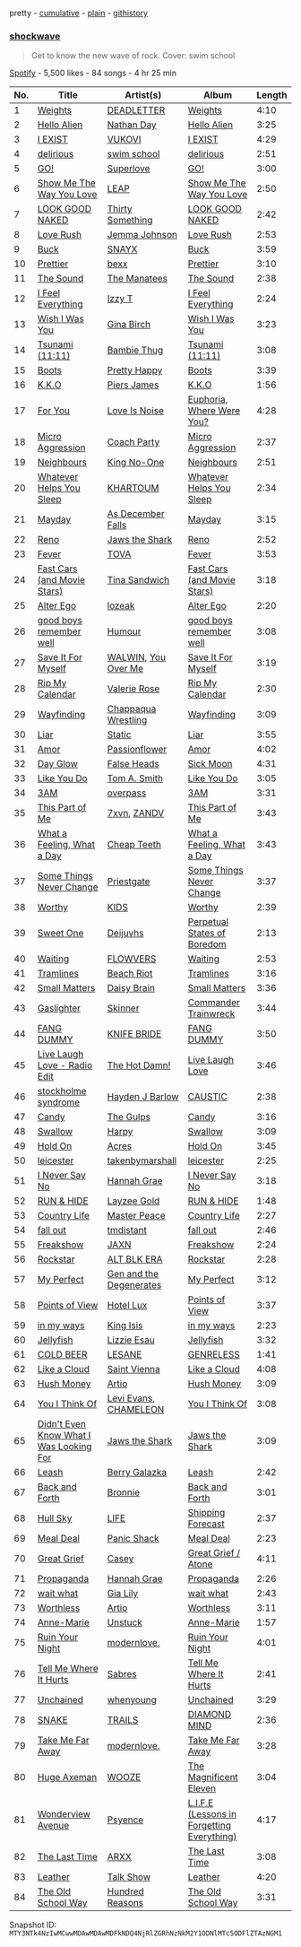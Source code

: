 pretty - [cumulative](/playlists/cumulative/37i9dQZF1DWYlpoS0u7ZOs.md) - [plain](/playlists/plain/37i9dQZF1DWYlpoS0u7ZOs) - [githistory](https://github.githistory.xyz/mackorone/spotify-playlist-archive/blob/main/playlists/plain/37i9dQZF1DWYlpoS0u7ZOs)

### [shockwave](https://open.spotify.com/playlist/37i9dQZF1DWYlpoS0u7ZOs)

> Get to know the new wave of rock\. Cover: swim school

[Spotify](https://open.spotify.com/user/spotify) - 5,500 likes - 84 songs - 4 hr 25 min

| No. | Title | Artist(s) | Album | Length |
|---|---|---|---|---|
| 1 | [Weights](https://open.spotify.com/track/7dLsiya9SPVDn3CuuBpsUv) | [DEADLETTER](https://open.spotify.com/artist/4MfUQ99z2kgMnl9hAwffBx) | [Weights](https://open.spotify.com/album/538vCnG1pNK3jnC1jRd3x4) | 4:10 |
| 2 | [Hello Alien](https://open.spotify.com/track/4apqIevNZl1POiQccrGWls) | [Nathan Day](https://open.spotify.com/artist/3kEC0PwfYf8pGHiKFQk8OX) | [Hello Alien](https://open.spotify.com/album/0dZ0p4707siTGOUEvr98D5) | 3:25 |
| 3 | [I EXIST](https://open.spotify.com/track/3eI62ZWWxkl4LUaBqXvA6Y) | [VUKOVI](https://open.spotify.com/artist/1844Ua6R4gOuH6GLdlR4dt) | [I EXIST](https://open.spotify.com/album/278scJHsCyBRWl94O0C0d5) | 4:29 |
| 4 | [delirious](https://open.spotify.com/track/2i6H4Pv8FAGamAIdftleDu) | [swim school](https://open.spotify.com/artist/7hC74DRW4q3obXLB5lTq4F) | [delirious](https://open.spotify.com/album/4L9LiVVUoPfPnrkve1SR3C) | 2:51 |
| 5 | [GO!](https://open.spotify.com/track/7AHYD0DNFagANAVo4mxFGC) | [Superlove](https://open.spotify.com/artist/33esp5UFKcRpxcR4Xo0Sne) | [GO!](https://open.spotify.com/album/6QxSkWL0OqrjfJFtlVX9Dx) | 3:00 |
| 6 | [Show Me The Way You Love](https://open.spotify.com/track/0IlTOMZmU9vAvNGgsaV9TG) | [LEAP](https://open.spotify.com/artist/538iX6YCTybcgzsrjDTrFi) | [Show Me The Way You Love](https://open.spotify.com/album/7vBSj21hnnMEu0TCoisNUx) | 2:50 |
| 7 | [LOOK GOOD NAKED](https://open.spotify.com/track/1YNSzesjsiB00d2XFxfKzG) | [Thirty Something](https://open.spotify.com/artist/2b4ts7lp2EdW6ZXK1cxKYj) | [LOOK GOOD NAKED](https://open.spotify.com/album/3KsmKj6KroZmwSd2QReQNT) | 2:42 |
| 8 | [Love Rush](https://open.spotify.com/track/41BpMpEPf3oo81DUoGfw32) | [Jemma Johnson](https://open.spotify.com/artist/7uhRd4COwyCLdMiTXzw7Hq) | [Love Rush](https://open.spotify.com/album/72Q9DnfCrWdrY8A95mXXrr) | 2:53 |
| 9 | [Buck](https://open.spotify.com/track/2yE7012fgUjyzzmbWL8yS6) | [SNAYX](https://open.spotify.com/artist/4kQgsrHUSc9IjuwWP30gf0) | [Buck](https://open.spotify.com/album/5Ac4lXopdeGd0IztFzEZ13) | 3:59 |
| 10 | [Prettier](https://open.spotify.com/track/5GS5Na3mniJLdcD92SFrQd) | [bexx](https://open.spotify.com/artist/6tXuCxJODkifV9zdPsA1G6) | [Prettier](https://open.spotify.com/album/2Evdn2clIwpJ3gj4oLyQI4) | 3:10 |
| 11 | [The Sound](https://open.spotify.com/track/5wO1dqc1lSpQFFut9auHQC) | [The Manatees](https://open.spotify.com/artist/2cWGltn2fZoaAiIhuQyw5h) | [The Sound](https://open.spotify.com/album/3GJzkSgCqNsm1kiVqwo5SY) | 2:38 |
| 12 | [I Feel Everything](https://open.spotify.com/track/3EkSfn6JMfIqCu3coLz1jy) | [Izzy T](https://open.spotify.com/artist/2YoA6qpLPKl5KkGbxlxDMg) | [I Feel Everything](https://open.spotify.com/album/4VRNBtU7RQheZTYLH6QT6m) | 2:24 |
| 13 | [Wish I Was You](https://open.spotify.com/track/1hZ78pAQTniUNnxIes68Jd) | [Gina Birch](https://open.spotify.com/artist/6Uf8GS97rZbMv6vUFKhWft) | [Wish I Was You](https://open.spotify.com/album/3ovvIDsSYjs0Op2SExhzWF) | 3:23 |
| 14 | [Tsunami \(11:11\)](https://open.spotify.com/track/0u4SRuld2zPAnyImNdfMAo) | [Bambie Thug](https://open.spotify.com/artist/6g3orasGcMPn0gwcE3JMAC) | [Tsunami \(11:11\)](https://open.spotify.com/album/1mQwEcEkEfQ5EFW9Q4PpsE) | 3:08 |
| 15 | [Boots](https://open.spotify.com/track/1NuBaXmaY9sbyPZ1EwwlIw) | [Pretty Happy](https://open.spotify.com/artist/55ID3BZCEsvwergEvrvd0I) | [Boots](https://open.spotify.com/album/0KUAvupvxFSmOAttRQ4nY8) | 3:39 |
| 16 | [K.K.O](https://open.spotify.com/track/3c7HwgYVv6d3kxOQGrYk0G) | [Piers James](https://open.spotify.com/artist/1M5jchd0rXJneek1xALRFW) | [K.K.O](https://open.spotify.com/album/6QMZWUgeNUjAqwaxgFsPFm) | 1:56 |
| 17 | [For You](https://open.spotify.com/track/0yUymvlfxHWxE62ys8VtbM) | [Love Is Noise](https://open.spotify.com/artist/4qY6XGFQwZubu0oKBJeVki) | [Euphoria, Where Were You?](https://open.spotify.com/album/5F3s345rSD0UJe8IWo3imC) | 4:28 |
| 18 | [Micro Aggression](https://open.spotify.com/track/0AoVDlD4Da25HVGUpM0liK) | [Coach Party](https://open.spotify.com/artist/4trP4C2bZ0TqMUxw0tLRAZ) | [Micro Aggression](https://open.spotify.com/album/22keIGmNhJW6JnSN0beV4z) | 2:37 |
| 19 | [Neighbours](https://open.spotify.com/track/6PpGAVANQ6CZ5OSIwA3oBj) | [King No\-One](https://open.spotify.com/artist/6hWReUQlQwLTYlmZ1vltRB) | [Neighbours](https://open.spotify.com/album/3udbFrx4tlFGwZEh4CK3HX) | 2:51 |
| 20 | [Whatever Helps You Sleep](https://open.spotify.com/track/54REUcGs6ZgGNe5qV9oiNr) | [KHARTOUM](https://open.spotify.com/artist/4hYvirqM4pHCsklzddaMsM) | [Whatever Helps You Sleep](https://open.spotify.com/album/5mhvUUmhAWAo5niRe6kaAH) | 2:34 |
| 21 | [Mayday](https://open.spotify.com/track/1edhPisNI08MF5QlmY7cBa) | [As December Falls](https://open.spotify.com/artist/7Atp614yT56v9XrlqZryzX) | [Mayday](https://open.spotify.com/album/6heLspB3z0lhszKGKwNBfo) | 3:15 |
| 22 | [Reno](https://open.spotify.com/track/6NFQr0WZWtlYWm8S45MGkB) | [Jaws the Shark](https://open.spotify.com/artist/4aroFthfrYQXH0QJdLUH3S) | [Reno](https://open.spotify.com/album/4f4MrietRuMCzW9qPw00j3) | 2:52 |
| 23 | [Fever](https://open.spotify.com/track/2OyBO7x26a0J92gicUgie5) | [TOVA](https://open.spotify.com/artist/6xjivjGafHAQaOLI463ZpC) | [Fever](https://open.spotify.com/album/7AIA9j3BcSt4uI3n7uZuQa) | 3:53 |
| 24 | [Fast Cars \(and Movie Stars\)](https://open.spotify.com/track/6euhZEz9DZVQMMGvVd7BL0) | [Tina Sandwich](https://open.spotify.com/artist/02OtGA9A0NKICOB9QZ4zc9) | [Fast Cars \(and Movie Stars\)](https://open.spotify.com/album/6CcN98WZ9dueLWi694Nw7K) | 3:18 |
| 25 | [Alter Ego](https://open.spotify.com/track/1miBcqjGpcoTBcdjnFjJrG) | [lozeak](https://open.spotify.com/artist/0neQuv6AF4kuA82CZcPoAc) | [Alter Ego](https://open.spotify.com/album/0vC6K5RFvqdE2CSpYZQXIz) | 2:20 |
| 26 | [good boys remember well](https://open.spotify.com/track/4syzVAkmE49hs9WjY7j0o7) | [Humour](https://open.spotify.com/artist/5ErUNpyxSBAdjZaKlefsUr) | [good boys remember well](https://open.spotify.com/album/1m7ZzHsSp6EqucLAt57O3S) | 3:08 |
| 27 | [Save It For Myself](https://open.spotify.com/track/5AWQZVceAinzjsCQH50WlX) | [WALWIN](https://open.spotify.com/artist/25I3ONjJhbX1mE62i57djG), [You Over Me](https://open.spotify.com/artist/5se7CBddY96rvFP3oQ6Pim) | [Save It For Myself](https://open.spotify.com/album/5bzfUN9nM3mCr7goLdbrVF) | 3:19 |
| 28 | [Rip My Calendar](https://open.spotify.com/track/2iREiP77hQ4oR5eS3HpIMN) | [Valerie Rose](https://open.spotify.com/artist/07ti3q3QcT6Xe8eCFNlZlZ) | [Rip My Calendar](https://open.spotify.com/album/6Zpc6socD4ELy4hwiB6kac) | 2:30 |
| 29 | [Wayfinding](https://open.spotify.com/track/1SBkDOflNcFTPGysQJa9gd) | [Chappaqua Wrestling](https://open.spotify.com/artist/5S4qUw22ZF7gTPUEx61SyC) | [Wayfinding](https://open.spotify.com/album/2uKHnwdrCulGi0RdoaJCMl) | 3:09 |
| 30 | [Liar](https://open.spotify.com/track/6M5P7gqhMtgvhgDkNMcn4L) | [Static](https://open.spotify.com/artist/6BwhFZ9G4KMJ2njYMjRtZc) | [Liar](https://open.spotify.com/album/7l8Yu9tPWQsXXeOsMWXioC) | 3:55 |
| 31 | [Amor](https://open.spotify.com/track/6ykD5g5JQ4n5iQKstly8M2) | [Passionflower](https://open.spotify.com/artist/2JDENMXTGFUFtq5sE3Pohr) | [Amor](https://open.spotify.com/album/5xAMwGNFraXPC04VF3PtRX) | 4:02 |
| 32 | [Day Glow](https://open.spotify.com/track/6re1o3rJ5vUZ97HqArXQLa) | [False Heads](https://open.spotify.com/artist/2tZaXwpCHEhoVEBQuRI4vu) | [Sick Moon](https://open.spotify.com/album/0dOCttwqrzhoBngWnuwJCd) | 4:31 |
| 33 | [Like You Do](https://open.spotify.com/track/6ZVCjPMf1rHdGrNrdUguIm) | [Tom A\. Smith](https://open.spotify.com/artist/6haZIHZVYI79wKvp6FCFML) | [Like You Do](https://open.spotify.com/album/0v16l7GQAeUKZrFIRSKLSz) | 3:05 |
| 34 | [3AM](https://open.spotify.com/track/7q6sN7NKKowCDvPHS0SaCi) | [overpass](https://open.spotify.com/artist/2y3PEaAgTdxYfbyeSXORv8) | [3AM](https://open.spotify.com/album/1Cmfz56eoj4qs3ZMvfvCUx) | 3:31 |
| 35 | [This Part of Me](https://open.spotify.com/track/1aEoyo49oGyAv47gVqvvSe) | [7xvn](https://open.spotify.com/artist/1B6XpURxZFBE9B2BT5JI7h), [ZANDV](https://open.spotify.com/artist/3MCb4hKg6bu2Ivg6ZBM4B0) | [This Part of Me](https://open.spotify.com/album/6t3pu0a7OPjjiMKvPGSEtQ) | 3:43 |
| 36 | [What a Feeling, What a Day](https://open.spotify.com/track/31CVU6BQWYnAUMbBoVuM0c) | [Cheap Teeth](https://open.spotify.com/artist/5xSUCTkvySb5EiUjKQljYe) | [What a Feeling, What a Day](https://open.spotify.com/album/4MnjBxtaHm6gh99JDgBYhC) | 3:43 |
| 37 | [Some Things Never Change](https://open.spotify.com/track/4clBv8sHZ7gqyH7xhlmCCC) | [Priestgate](https://open.spotify.com/artist/0mhU2f9YqeYcnEW6ynit0i) | [Some Things Never Change](https://open.spotify.com/album/1UQqxMCjWrWBm5oIk79sV4) | 3:37 |
| 38 | [Worthy](https://open.spotify.com/track/2WtIhJpUy1p0t1dg6Tq8bZ) | [KIDS](https://open.spotify.com/artist/1KuaHyOmy7OyS3BO6u055P) | [Worthy](https://open.spotify.com/album/3YNhAijuyRViQoHGFNVDyC) | 2:39 |
| 39 | [Sweet One](https://open.spotify.com/track/2keqxI0IrJUrdBbXpswQpI) | [Deijuvhs](https://open.spotify.com/artist/1pdiVBF8SDDpleSjlNhP8C) | [Perpetual States of Boredom](https://open.spotify.com/album/0d3mjWzH04Ggs8aS2dfZOl) | 2:13 |
| 40 | [Waiting](https://open.spotify.com/track/2KMefBHwUJBmP9w2XZKnoa) | [FLOWVERS](https://open.spotify.com/artist/3XoX4Dj24vKTKVNRvlFksP) | [Waiting](https://open.spotify.com/album/2avlwtPBYNGSb08LXQrI9S) | 2:53 |
| 41 | [Tramlines](https://open.spotify.com/track/2TeHRE4Rl4YvuhlNuBXJVM) | [Beach Riot](https://open.spotify.com/artist/55bBJNuY224tmQf4odUqXV) | [Tramlines](https://open.spotify.com/album/0PUA4ZxX3CkJCeryebqYzo) | 3:16 |
| 42 | [Small Matters](https://open.spotify.com/track/4Sk854TnjHO9egHz9VpPQo) | [Daisy Brain](https://open.spotify.com/artist/5WuDKeWph4EKsyy9e56Mz4) | [Small Matters](https://open.spotify.com/album/0ya8cuwKlFlOvFrlgvdD37) | 3:36 |
| 43 | [Gaslighter](https://open.spotify.com/track/0CvJWXoFSiPHYpLiQK1PBf) | [Skinner](https://open.spotify.com/artist/2Se7imfs8bxem8G6oVNABJ) | [Commander Trainwreck](https://open.spotify.com/album/3pgkvZHrpEawDd8GKrG1xu) | 3:44 |
| 44 | [FANG DUMMY](https://open.spotify.com/track/1l7f2QP8JcJDP0jAyxxjA7) | [KNIFE BRIDE](https://open.spotify.com/artist/34THm21WWzzr69EetTmnVG) | [FANG DUMMY](https://open.spotify.com/album/4qkuZszjUTkx0bVhtiGwMy) | 3:50 |
| 45 | [Live Laugh Love \- Radio Edit](https://open.spotify.com/track/5NveRq5V6eSyVX7DiYenLW) | [The Hot Damn!](https://open.spotify.com/artist/06o7ZJaBFxeAzRqonqi7w5) | [Live Laugh Love](https://open.spotify.com/album/0QpxeNDCvP58iDeOcJIoVK) | 3:46 |
| 46 | [stockholme syndrome](https://open.spotify.com/track/3vBgnkGxNvflZGsNSE2d57) | [Hayden J Barlow](https://open.spotify.com/artist/54QKgqIuwIximWz6A6ZQG2) | [CAUSTIC](https://open.spotify.com/album/6d305ez1t5HUZjXsNUWQRf) | 2:38 |
| 47 | [Candy](https://open.spotify.com/track/0p5xMjlOc6Rpm8Y974Kn6H) | [The Gulps](https://open.spotify.com/artist/62HCZvFY4HgJLQb7x6fdLD) | [Candy](https://open.spotify.com/album/69TTf5gGOmechxuZ4AEjsG) | 3:16 |
| 48 | [Swallow](https://open.spotify.com/track/0bDFmPqNCXQcfAc3njZszA) | [Harpy](https://open.spotify.com/artist/0fLFfyc0914STFxEyQHZhX) | [Swallow](https://open.spotify.com/album/7hXMo6KNd71w3y7Zd4r134) | 3:09 |
| 49 | [Hold On](https://open.spotify.com/track/6iGRB390nCX5QKcu3QQVI4) | [Acres](https://open.spotify.com/artist/3y43zXffnLmhyQD1K4QCmD) | [Hold On](https://open.spotify.com/album/6oPA6UqARi3sZqg8ysQ73c) | 3:45 |
| 50 | [leicester](https://open.spotify.com/track/6C4rKvQkoyayJYKEOzzEYr) | [takenbymarshall](https://open.spotify.com/artist/0GZXOWGXr9hXvwsbtFmAOV) | [leicester](https://open.spotify.com/album/3TXPpN3KHl3147ERSJvZLH) | 2:25 |
| 51 | [I Never Say No](https://open.spotify.com/track/1tANZucrXcUr5hInaRu3JC) | [Hannah Grae](https://open.spotify.com/artist/06vyPLBCJLDF8EGgQJEEhV) | [I Never Say No](https://open.spotify.com/album/3CMlcfXUxJekmXEYYrneXi) | 3:18 |
| 52 | [RUN & HIDE](https://open.spotify.com/track/7EFbx9VydYfzHnBBVtZiDc) | [Layzee Gold](https://open.spotify.com/artist/7hcfPgk1kIiXbQFbLwkTwK) | [RUN & HIDE](https://open.spotify.com/album/2r5LYOb2EY3Uvg10ELI5sE) | 1:48 |
| 53 | [Country Life](https://open.spotify.com/track/5mZJ5BCODAWK22CtWHgJvn) | [Master Peace](https://open.spotify.com/artist/4GNHtO2iEJ09r4JNTlqnO9) | [Country Life](https://open.spotify.com/album/1lPzPrmioCkfZIGLzg2XgT) | 2:27 |
| 54 | [fall out](https://open.spotify.com/track/5tgqhVEHiEocYQy5paevD7) | [tmdistant](https://open.spotify.com/artist/6BJvojHlWWAV9cbJouYPUi) | [fall out](https://open.spotify.com/album/6TR6863vKfyOFsbiKjQtkG) | 2:46 |
| 55 | [Freakshow](https://open.spotify.com/track/4qG7VJzZS75eZVv6LFnLbM) | [JAXN](https://open.spotify.com/artist/7DwbU77epeOXvBO9xfOmh7) | [Freakshow](https://open.spotify.com/album/2DzI2RSNz6HxgmHJCzwCK6) | 2:24 |
| 56 | [Rockstar](https://open.spotify.com/track/1hiUjws67EtIOAIRVJgrlW) | [ALT BLK ERA](https://open.spotify.com/artist/4FNR2qdCVKGAep4alfgt25) | [Rockstar](https://open.spotify.com/album/4ccThge1HXXsxIKGuXCMlN) | 2:28 |
| 57 | [My Perfect](https://open.spotify.com/track/4wd0skBSF7oBUOeULBeitG) | [Gen and the Degenerates](https://open.spotify.com/artist/7oEVPoHXaj73ddUCTNlO9E) | [My Perfect](https://open.spotify.com/album/1mcKvwXKx1OIUHBOAuyQl7) | 3:12 |
| 58 | [Points of View](https://open.spotify.com/track/3RnHVxYDzYHjAXIiSPrxUN) | [Hotel Lux](https://open.spotify.com/artist/6tdX8iW13i9uRwGzyfRFMR) | [Points of View](https://open.spotify.com/album/475DvjXowIrzPg0t6R7Ymk) | 3:37 |
| 59 | [in my ways](https://open.spotify.com/track/5RpIFvmg1HYGF7VKLCQdSZ) | [King Isis](https://open.spotify.com/artist/7jz1wM1NdiskFWrlosZhVw) | [in my ways](https://open.spotify.com/album/4jHrhCm1rbkI6xNMTCkFMU) | 2:23 |
| 60 | [Jellyfish](https://open.spotify.com/track/5QoAoPROnMerJZXHSdCA6U) | [Lizzie Esau](https://open.spotify.com/artist/3E2PKHxfpNa2R6N3RIpa8S) | [Jellyfish](https://open.spotify.com/album/6h0uAe4jR7ej8bFFl5JNhI) | 3:32 |
| 61 | [COLD BEER](https://open.spotify.com/track/5pYO1LrXa4dbO2SxSliUhs) | [LESANE](https://open.spotify.com/artist/57N1gBU2XPgJH1f8UPBW7L) | [GENRELESS](https://open.spotify.com/album/7kTqaUsZea6CxLpvgzRA3E) | 1:41 |
| 62 | [Like a Cloud](https://open.spotify.com/track/7GoINrNECkHo1jsE0lCfX5) | [Saint Vienna](https://open.spotify.com/artist/5yPSiOQWSlccuKzZAAa8q5) | [Like a Cloud](https://open.spotify.com/album/7KBy1bXPUok1aOrWcCEoqI) | 4:08 |
| 63 | [Hush Money](https://open.spotify.com/track/0OwTrDrSkklaJW709hjcDP) | [Artio](https://open.spotify.com/artist/0l2QxnR8KJQT4m2Ax8rhh5) | [Hush Money](https://open.spotify.com/album/549SYTY5VnJUTnfxgfa8NO) | 3:09 |
| 64 | [You I Think Of](https://open.spotify.com/track/7tkugKckqls8hBzYWpjyBp) | [Levi Evans](https://open.spotify.com/artist/3iaO242P43HXGQesDYkubX), [CHAMELEON](https://open.spotify.com/artist/46lv0U33sExwKvxwCwaDKK) | [You I Think Of](https://open.spotify.com/album/75ddHN5bdFva5O7EyeaRZ1) | 3:08 |
| 65 | [Didn't Even Know What I Was Looking For](https://open.spotify.com/track/7hdk9RNXMsXmoASR7TktzG) | [Jaws the Shark](https://open.spotify.com/artist/4aroFthfrYQXH0QJdLUH3S) | [Jaws the Shark](https://open.spotify.com/album/5Qs7fZsUxaY5PqClldAPA5) | 3:09 |
| 66 | [Leash](https://open.spotify.com/track/2Ev8YPIWMPVcBuMWXN7G75) | [Berry Galazka](https://open.spotify.com/artist/7mFqFwW9MO8lR3c28qLUFI) | [Leash](https://open.spotify.com/album/64AMVMXHrAas7rK3PDaayQ) | 2:42 |
| 67 | [Back and Forth](https://open.spotify.com/track/5dn10JRAyRJQ4CwChvH36u) | [Bronnie](https://open.spotify.com/artist/6xAfmpNG113QC08DHcQgv6) | [Back and Forth](https://open.spotify.com/album/2JZWI0ofeqQi0JNaLIGaW5) | 3:01 |
| 68 | [Hull Sky](https://open.spotify.com/track/3KTFknLMGHEH7yaxCjDrS7) | [LIFE](https://open.spotify.com/artist/2NWimAynlyqVUWD4YnJHlC) | [Shipping Forecast](https://open.spotify.com/album/4bDVGO2hYS0Hxe07ilSi9x) | 2:37 |
| 69 | [Meal Deal](https://open.spotify.com/track/5qKqepzQPaif5QKoZNsiOU) | [Panic Shack](https://open.spotify.com/artist/26HCuM5PamldoaHII5Ifxc) | [Meal Deal](https://open.spotify.com/album/1vxQHrNWHlXJsKIsozh2UZ) | 2:23 |
| 70 | [Great Grief](https://open.spotify.com/track/0mzrTxRfEN2jjP9CCHVY5A) | [Casey](https://open.spotify.com/artist/7KqVvL7NOdUWyQg2B63cck) | [Great Grief / Atone](https://open.spotify.com/album/5Co6smDpKCGRKiBnQ17Acc) | 4:11 |
| 71 | [Propaganda](https://open.spotify.com/track/7ySX1sgdBBCzw7WacxCYiS) | [Hannah Grae](https://open.spotify.com/artist/06vyPLBCJLDF8EGgQJEEhV) | [Propaganda](https://open.spotify.com/album/4DypGkmzZGw3chFK6Zh3Pr) | 2:26 |
| 72 | [wait what](https://open.spotify.com/track/39YEqg7dtit80pcOWB6mBw) | [Gia Lily](https://open.spotify.com/artist/5d7p9yDO6NSYQVbI9YNcHB) | [wait what](https://open.spotify.com/album/0jpYTCHCGg3f2NzN90DRYA) | 2:43 |
| 73 | [Worthless](https://open.spotify.com/track/7krNN0KhqMixmg6WtW7bJq) | [Artio](https://open.spotify.com/artist/0l2QxnR8KJQT4m2Ax8rhh5) | [Worthless](https://open.spotify.com/album/7xk6a6J8D1lAkbLkPg3WBQ) | 3:11 |
| 74 | [Anne\-Marie](https://open.spotify.com/track/11YJcHoDWyNQHifnp4DPXs) | [Unstuck](https://open.spotify.com/artist/7MX0YZHCtTNZ72F5z2tbnP) | [Anne\-Marie](https://open.spotify.com/album/3uq658Scb5P1dZnWWbM500) | 1:57 |
| 75 | [Ruin Your Night](https://open.spotify.com/track/0gWPthWTDVcV4cBCyuaYxV) | [modernlove.](https://open.spotify.com/artist/2u17Ej1u0JHyRsstmofsrh) | [Ruin Your Night](https://open.spotify.com/album/6kIHeuiJfhPGq6eo68hfqV) | 4:01 |
| 76 | [Tell Me Where It Hurts](https://open.spotify.com/track/5XKoMPxmsPtmVnlzwMfsWa) | [Sabres](https://open.spotify.com/artist/1L2pqZASBGASpUsdiQ02qH) | [Tell Me Where It Hurts](https://open.spotify.com/album/0pGYM4iRSukPoGsCZ4w0mr) | 2:41 |
| 77 | [Unchained](https://open.spotify.com/track/2CBvjn9Nqxb2zjhKFz6cEV) | [whenyoung](https://open.spotify.com/artist/6IcfYALmhjyW2kJwRNXHJp) | [Unchained](https://open.spotify.com/album/0BelpsRp8VUFESM1zUbq6c) | 3:29 |
| 78 | [SNAKE](https://open.spotify.com/track/17urJ2489co5uLZRxhqas1) | [TRAILS](https://open.spotify.com/artist/4CSX0R9KLs9HkyqLfiraPQ) | [DIAMOND MIND](https://open.spotify.com/album/7rC7pmjIfcoPAH7llevI69) | 2:36 |
| 79 | [Take Me Far Away](https://open.spotify.com/track/54JVMQ2UMEKPeizC3aPnVp) | [modernlove.](https://open.spotify.com/artist/2u17Ej1u0JHyRsstmofsrh) | [Take Me Far Away](https://open.spotify.com/album/5r6N4QKpG22l1cFkZoduCY) | 3:28 |
| 80 | [Huge Axeman](https://open.spotify.com/track/68JtByrtk4qcSYCb33Axdg) | [WOOZE](https://open.spotify.com/artist/2whltAXPg8ozoiC9U1knhA) | [The Magnificent Eleven](https://open.spotify.com/album/6Xb7j7pPxSLgMbne3V9dKs) | 3:04 |
| 81 | [Wonderview Avenue](https://open.spotify.com/track/4gatVa46M1UTnwTdKaqJRu) | [Psyence](https://open.spotify.com/artist/7chWLK2BeJ5tEH5VMc5l5b) | [L.I.F.E \(Lessons in Forgetting Everything\)](https://open.spotify.com/album/3KLYGJrlF8iRREMfq5Rf7I) | 4:17 |
| 82 | [The Last Time](https://open.spotify.com/track/756kOtZrHmoLUCPmVE6kCy) | [ARXX](https://open.spotify.com/artist/1pQ8qfxpuRJKEUFPGrf6Uc) | [The Last Time](https://open.spotify.com/album/0u0yVaTbeGJIKM2EGtwnIy) | 3:08 |
| 83 | [Leather](https://open.spotify.com/track/4lj9sAmb00T1JloLEsQaGl) | [Talk Show](https://open.spotify.com/artist/6maphvdwLWb9tIeiFAAaE3) | [Leather](https://open.spotify.com/album/1zomrGI2LeCPKzxfS5eN4x) | 4:20 |
| 84 | [The Old School Way](https://open.spotify.com/track/2s03Z86G09dg3K0ogdwcjR) | [Hundred Reasons](https://open.spotify.com/artist/5jcIIICg01zIq8InYieJ5w) | [The Old School Way](https://open.spotify.com/album/0cpDwmTqLL5iqiSCofJb1d) | 3:31 |

Snapshot ID: `MTY3NTk4NzIwMCwwMDAwMDAwMDFkNDQ4NjRlZGRhNzNkM2Y1ODNlMTc5ODFlZTAzNGM1`
